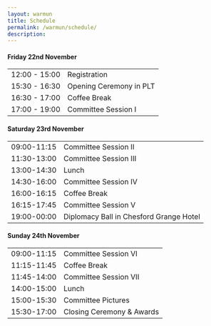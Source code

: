 ```yaml
---
layout: warmun
title: Schedule
permalink: /warmun/schedule/
description:
---
```


#### Friday 22nd November
<table>
  <tr><td>12:00 - 15:00</td><td>Registration</td></tr>
  <tr><td>15:30 - 16:30</td><td>Opening Ceremony in PLT</td></tr>
  <tr><td>16:30 - 17:00</td><td>Coffee Break</td></tr>
  <tr><td>17:00 - 19:00</td><td>Committee Session I</td></tr>
</table>

#### Saturday 23rd November
<table>
  <tr><td>09:00-11:15</td><td>Committee Session II</td></tr>
  <tr><td>11:30-13:00</td><td>Committee Session III</td></tr>
  <tr><td>13:00-14:30</td><td>Lunch</td></tr>
  <tr><td>14:30-16:00</td><td>Committee Session IV</td></tr>
  <tr><td>16:00-16:15</td><td>Coffee Break</td></tr>
  <tr><td>16:15-17:45</td><td>Committee Session V</td></tr>
  <tr><td>19:00-00:00</td><td>Diplomacy Ball in Chesford Grange Hotel</td></tr>
</table>

#### Sunday 24th November
<table>
  <tr><td>09:00-11:15</td><td>Committee Session VI</td></tr>
  <tr><td>11:15-11:45</td><td>Coffee Break</td></tr>
  <tr><td>11:45-14:00</td><td>Committee Session VII</td></tr>
  <tr><td>14:00-15:00</td><td>Lunch</td></tr>
  <tr><td>15:00-15:30</td><td>Committee Pictures</td></tr>
  <tr><td>15:30-17:00</td><td>Closing Ceremony & Awards</td></tr>
</table>
